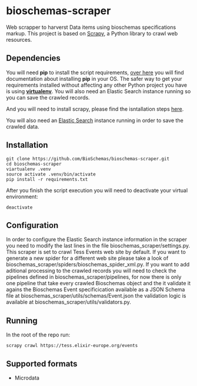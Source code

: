 # bioschemas-scraper
Web scrapper to harverst Data items using bioschemas specifications markup. This project is based on [Scrapy](https://doc.scrapy.org/en/latest/index.html), a Python library to crawl web resources.


## Dependencies
You will need **pip** to install the script requirements, [over here](https://pip.pypa.io/en/stable/installing/) you will find documentation about installing **pip** in your OS. The safer way to get your requirements installed without affecting any other Python project you have is using [**virtualenv**](http://docs.python-guide.org/en/latest/dev/virtualenvs/). You will also need an Elastic Search instance running so you can save the crawled records.

And you will need to install scrapy, please find the isntallation steps [here](https://doc.scrapy.org/en/latest/intro/install.html).

You will also need an [Elastic Search](https://www.elastic.co/products/elasticsearch) instance running in order to save the crawled data.

## Installation
```{r, engine='bash', count_lines}
git clone https://github.com/BioSchemas/bioschemas-scraper.git
cd bioschemas-scraper
viartualenv .venv
source activate .venv/bin/activate
pip install -r requirements.txt
```

After you finish the script execution you will need to deactivate your virtual environment:
```{r, engine='bash', count_lines}
deactivate
```

## Configuration

In order to configure the Elastic Search instance information in the scraper you need to modify the last lines in the file bioschemas_scraper/settings.py. This scraper is set to crawl Tess Events web site by default. If you want to generate a new spider for a different web site please take a look of bioschemas_scraper/spiders/bioschemas_spider_xml.py. If you want to add aditional processing to the crawled records you will need to check the pipelines defined in bioschemas_scraper/pipelines, for now there is only one pipeline that take every crawled Bioschemas object and the it validate it agains the Bioschemas Event specificication available as a JSON Schema file at bioschemas_scraper/utils/schemas/Event.json the validation logic is available at bioschemas_scraper/utils/validators.py.

## Running
In the root of the repo run:

```{r, engine='bash', count_lines}
scrapy crawl https://tess.elixir-europe.org/events
```

## Supported formats
* Microdata

